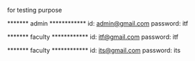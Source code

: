 for testing purpose

*******   admin  ************
id: admin@gmail.com
password: itf


*******   faculty  ************
id: itf@gmail.com
password: itf


*******   faculty  ************
id: its@gmail.com
password: its